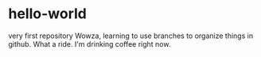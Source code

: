 # hello-world
very first repository
Wowza, learning to use branches to organize things in github. What a ride. I'm drinking coffee right now. 
